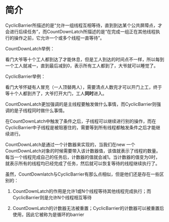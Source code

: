 # 简介
CyclicBarrier所描述的是“允许一组线程互相等待，直到到达某个公共屏障点，才会进行后续任务”，而CountDownLatch所描述的是“在完成一组正在其他线程执行的操作之前，它允许一个或多个线程一直等待”。

CountDownLatch举例：

看门大爷等十个工人都到达了才能休息，但是工人到达的时间点不一样，所以每到一个工人就减一，直到最后减到0，表示所有工人都到了，大爷就可以睡觉了。

CyclicBarrier举例：

看门大爷怀疑有人冒充（一人顶替两人），需要清点人数完才可以开门上工，终于等十个人都到齐了，大爷打开大门，工人**同时**进入。

CountDownLatch更加强调的是主线程要触发做什么事情，而CyclicBarrier则强调的是子线程同时做什么事情。

在CountDownLatch中触发了条件之后，子线程可以继续进行别的操作，而在CyclicBarrier中子线程是被阻塞住的，需要等到所有线程都触发条件之后才能继续进行。

CountDownLatch是通过一个计数器来实现的，当我们在new 一个CountDownLatch对象的时候需要带入该计数器值，该值就表示了线程的数量。每当一个线程完成自己的任务后，计数器的值就会减1。当计数器的值变为0时，就表示所有的线程均已经完成了任务，然后就可以恢复等待的线程继续执行了。

虽然，CountDownlatch与CyclicBarrier有那么点相似，但是他们还是存在一些区别的：

1. CountDownLatch的作用是允许1或N个线程等待其他线程完成执行；而CyclicBarrier则是允许N个线程相互等待

2. CountDownLatch的计数器无法被重置；CyclicBarrier的计数器可以被重置后使用，因此它被称为是循环的barrier


